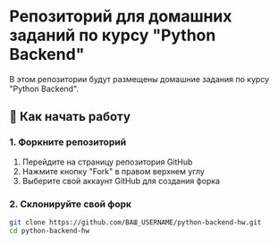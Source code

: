 # Репозиторий для домашних заданий по курсу "Python Backend"

В этом репозитории будут размещены домашние задания по курсу "Python Backend".

## 🚀 Как начать работу

### 1. Форкните репозиторий
1. Перейдите на страницу репозитория GitHub
2. Нажмите кнопку "Fork" в правом верхнем углу
3. Выберите свой аккаунт GitHub для создания форка

### 2. Склонируйте свой форк
```bash
git clone https://github.com/ВАШ_USERNAME/python-backend-hw.git
cd python-backend-hw
```
